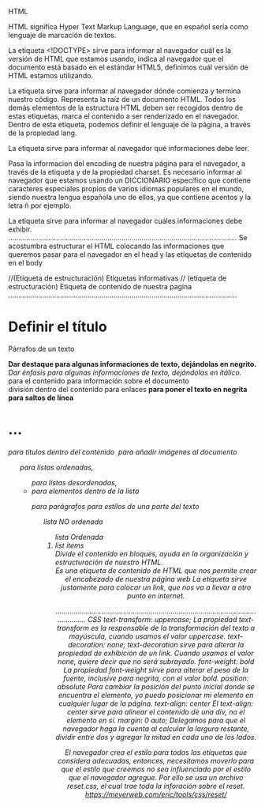 HTML

HTML significa Hyper Text Markup Language, que en español sería como lenguaje de marcación de textos.

<!DOCTYPE html> 

La etiqueta <!DOCTYPE> sirve para informar al navegador cuál es la versión de HTML que estamos usando, indica al navegador que el documento está basado en el estándar HTML5, definimos cuál versión de HTML estamos utilizando.

<html> 

La etiqueta <html> sirve para informar al navegador dónde comienza y termina nuestro código. Representa la raíz de un documento HTML. Todos los demás elementos de la estructura HTML deben ser recogidos dentro de estas etiquetas, marca el contenido a ser renderizado en el navegador. Dentro de esta etiqueta, podemos definir el lenguaje de la página, a través de la propiedad lang.

La etiqueta <head> sirve para informar al navegador qué informaciones debe leer. 

<meta> 
Pasa la informacion del encoding de nuestra página para el navegador, a través de la etiqueta <meta> y de la propiedad charset.

<meta charset="UTF-8">  
Es necesario informar al navegador que estamos usando un DICCIONARIO específico que contiene caracteres especiales propios de varios idiomas populares en el mundo, siendo nuestra lengua española uno de ellos, ya que contiene acentos y la letra ñ por ejemplo.

<title>Nombre de la pestaña</title>

La etiqueta <body> sirve para informar al navegador cuáles informaciones debe exhibir.
...................................................................................................................
Se acostumbra estructurar el HTML colocando las informaciones que queremos pasar para el navegador en el head y las etiquetas de contenido en el body

<!DOCTYPE html>
<html lang="en">
<head> //(Etiqueta de estructuración) Etiquetas informativas
    <meta charset="UTF-8">
    <meta http-equiv="X-UA-Compatible" content="IE=edge">
    <meta name="viewport" content="width=device-width, initial-scale=1.0">
    <title>Document</title>
</head>
<body> // (etiqueta de estructuración) Etiqueta de contenido de nuestra pagina 
</body>
</html>
...................................................................................................................

<h1>Definir el título</h1>
<p>Párrafos de un texto</p>
<strong>Dar destaque para algunas informaciones de texto, dejándolas en negrito.</strong>
<em>Dar énfasis para algunas informaciones de texto, dejándolas en itálico.</em>
<body> para el contenido
<head> para información sobre el documento
<div> división dentro del contenido
<a> para enlaces
<strong> para poner el texto en negrita
<br> para saltos de línea
<h1>…<h6> para títulos dentro del contenido
<img> para añadir imágenes al documento
<ol> para listas ordenadas, <ul> para listas desordenadas, <li> para elementos dentro de la lista
<p> para parágrafos
<span> para estilos de una parte del texto
<ul> lista NO ordenada
<ol> lista Ordenada
<li> list items
<div> Divide el contenido en bloques, ayuda en la organización y estructuración de nuestro HTML.
<header> Es una etiqueta de contenido de HTML que nos permite crear el encabezado de nuestra página web
<a> La etiqueta <a> sirve justamente para colocar un link, que nos va a llevar a otro punto en internet.

...................................................................................................................
CSS
text-transform: uppercase; 
    La propiedad text-transform es la responsable de la transformación del texto a mayúscula, cuando usamos el valor uppercase.
text-decoration: none;
    text-decoration sirve para alterar la propiedad de exhibición de un link. Cuando usamos el valor none, quiere decir que no será subrayado.
font-weight: bold
    La propiedad font-weight sirve para alterar el peso de la fuente, inclusive para negrita, con el valor bold.
position: absolute
    Para cambiar la posición del punto inicial donde se encuentra el elemento, yo puedo posicionar mi elemento en cualquier lugar de la página.
text-align: center
    El text-align: center sirve para alinear el contenido de una div, no el elemento en sí.
margin: 0 auto;
    Delegamos para que el navegador haga la cuenta al calcular la largura restante, dividir entre dos y agregar la mitad en cada uno de los lados.


El navegador crea el estilo para todas las etiquetas que considera adecuadas, entonces, necesitamos moverlo para que el estilo que creemos no sea influenciado por el estilo que el navegador agregue. Por ello se usa un archivo reset.css, el cual trae toda la inforación sobre el reset. https://meyerweb.com/eric/tools/css/reset/
        <link rel="stylesheet" href="reset.css">
